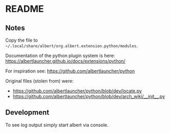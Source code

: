 # README

## Notes

Copy the file to `~/.local/share/albert/org.albert.extension.python/modules`.

Documentation of the python plugin system is here: <https://albertlauncher.github.io/docs/extensions/python/>

For inspiration see: <https://github.com/albertlauncher/python>

Original files (stolen from) were:

* <https://github.com/albertlauncher/python/blob/dev/locate.py>
* <https://github.com/albertlauncher/python/blob/dev/arch_wiki/__init__.py>

## Development

To see log output simply start albert via console.
